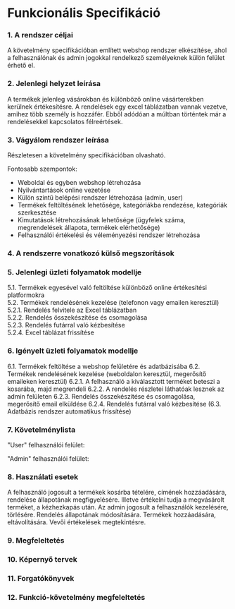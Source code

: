 # Funkcionális Specifikáció

### 1. A rendszer céljai

A követelmény specifikációban említett webshop rendszer elkészítése, ahol a felhasználónak és admin jogokkal rendelkező személyeknek külön felület érhető el.


### 2. Jelenlegi helyzet leírása

A termékek jelenleg vásárokban és különböző online vásárterekben kerülnek értékesítésre. A rendelések egy excel táblázatban vannak vezetve, amihez több személy is hozzáfér.
Ebből adódóan a múltban történtek már a rendelésekkel kapcsolatos félreértések.


### 3. Vágyálom rendszer leírása

Részletesen a követelmény specifikációban olvasható.

Fontosabb szempontok:
- Weboldal és egyben webshop létrehozása
- Nyilvántartások online vezetése
- Külön szintű belépési rendszer létrehozása (admin, user)
- Termékek feltöltésének lehetősége, kategóriákba rendezése, kategóriák szerkesztése
- Kimutatások létrehozásának lehetősége (ügyfelek száma, megrendelések állapota, termékek elérhetősége)
- Felhasználói értékelési és véleményezési rendszer létrehozása


### 4. A rendszerre vonatkozó külső megszorítások



### 5. Jelenlegi üzleti folyamatok modellje

5.1.   Termékek egyesével való feltöltése különböző online értékesítési platformokra  
5.2.   Termékek rendelésének kezelése (telefonon vagy emailen keresztül)  
5.2.1. Rendelés felvitele az Excel táblázatban  
5.2.2. Rendelés összekészítése és csomagolása  
5.2.3. Rendelés futárral való kézbesítése  
5.2.4. Excel táblázat frissítése


### 6. Igényelt üzleti folyamatok modellje

6.1.   Termékek feltöltése a webshop felületére és adatbázisába
6.2.   Termékek rendelésének kezelése (weboldalon keresztül, megerősítő emaileken keresztül)
6.2.1. A felhasználó a kiválasztott terméket beteszi a kosarába, majd megrendeli
6.2.2. A rendelés részletei láthatóak lesznek az admin felületen
6.2.3. Rendelés összekészítése és csomagolása, megerősítő email elküldése
6.2.4. Rendelés futárral való kézbesítése
(6.3.  Adatbázis rendszer automatikus frissítése)


### 7. Követelménylista 

"User" felhasználói felület:



"Admin" felhasználói felület:



### 8. Használati esetek

A felhasználó jogosult a termékek kosárba tételére, címének hozzáadására, rendelése állapotának megfigyelésére. Illetve értékelni tudja a megvásárolt terméket, a kézhezkapás után.
Az admin jogosult a felhasználók kezelésére, törlésére. Rendelés állapotának módosítására. Termékek hozzáadására, eltávolítására. Vevői értékelések megtekintésre.

### 9. Megfeleltetés


### 10. Képernyő tervek


### 11. Forgatókönyvek


### 12. Funkció-követelmény megfeleltetés